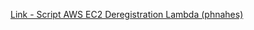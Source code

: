 [Link - Script AWS EC2 Deregistration Lambda (phnahes)](https://github.com/phnahes/zabbix-deregister-lambda-on-ec2-terminate)
